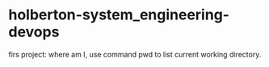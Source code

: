 # holberton-system_engineering-devops
firs project: where am I, use command pwd to list current working directory.
